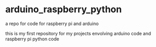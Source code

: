 # arduino_raspberry_python
a repo for code for raspberry pi and arduino

this is my first repository for my projects envolving arduino code and raspberry pi python code
